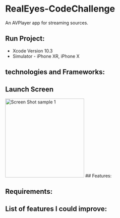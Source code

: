 # RealEyes-CodeChallenge
An AVPlayer app for streaming sources.

## Run Project:
- Xcode Version 10.3
- Simulator - iPhone XR, iPhone X
## technologies and Frameworks:

## Launch Screen
<img width="250" alt="Screen Shot sample 1" src="https://user-images.githubusercontent.com/43827399/63910754-3b3c1d80-c9e5-11e9-8573-1386bdc69c6a.png">
## Features:

## Requirements:

## List of features I could improve:


